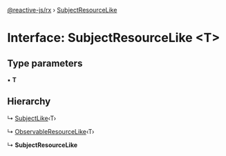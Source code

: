 [@reactive-js/rx](../README.md) › [SubjectResourceLike](subjectresourcelike.md)

# Interface: SubjectResourceLike <**T**>

## Type parameters

▪ **T**

## Hierarchy

  ↳ [SubjectLike](subjectlike.md)‹T›

  ↳ [ObservableResourceLike](observableresourcelike.md)‹T›

  ↳ **SubjectResourceLike**
